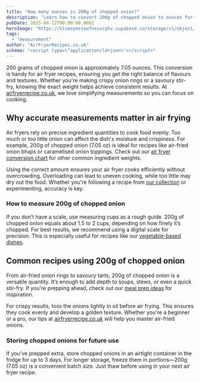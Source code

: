 ```yaml
---
title: "How many ounces is 200g of chopped onion?"
description: "Learn how to convert 200g of chopped onion to ounces for perfect air fryer recipes. Get accurate measurements in seconds!"
pubDate: 2025-08-12T00:00:00.000Z
heroImage: "https://klueoymssxwfnxsvcyhv.supabase.co/storage/v1/object/public/md/200g-chopped-onion-to-ounces-9dd727d7.webp"
tags:
  - "measurement"
author: "AirFryerRecipes.co.uk"
schema: "<script type=\"application/ld+json\"></script>"
---
```


<p>200 grams of chopped onion is approximately 7.05 ounces. This conversion is handy for air fryer recipes, ensuring you get the right balance of flavours and textures. Whether you're making crispy onion rings or a savoury stir-fry, knowing the exact weight helps achieve consistent results. At <a href=https://www.airfryerrecipe.co.uk>airfryerrecipe.co.uk</a>, we love simplifying measurements so you can focus on cooking.</p>  

<h2>Why accurate measurements matter in air frying</h2>  
<p>Air fryers rely on precise ingredient quantities to cook food evenly. Too much or too little onion can affect the dish's moisture and crispiness. For example, 200g of chopped onion (7.05 oz) is ideal for recipes like air-fried onion bhajis or caramelised onion toppings. Check out our <a href=https://www.airfryerrecipe.co.uk/air-fryer-conversion-chart>air fryer conversion chart</a> for other common ingredient weights.</p>  

<p>Using the correct amount ensures your air fryer cooks efficiently without overcrowding. Overloading can lead to uneven cooking, while too little may dry out the food. Whether you're following a recipe from <a href=https://www.airfryerrecipe.co.uk/recipes>our collection</a> or experimenting, accuracy is key.</p>  

<h3>How to measure 200g of chopped onion</h3>  
<p>If you don’t have a scale, use measuring cups as a rough guide. 200g of chopped onion equals about 1.5 to 2 cups, depending on how finely it’s chopped. For best results, we recommend using a digital scale for precision. This is especially useful for recipes like our <a href=https://www.airfryerrecipe.co.uk/recipe-category/vegetables>vegetable-based dishes</a>.</p>  

<h2>Common recipes using 200g of chopped onion</h2>  
<p>From air-fried onion rings to savoury tarts, 200g of chopped onion is a versatile quantity. It’s enough to add depth to soups, stews, or even a quick stir-fry. If you're prepping ahead, check out our <a href=https://www.airfryerrecipe.co.uk/recipe-category/meal-prep>meal prep ideas</a> for inspiration.</p>  

<p>For crispy results, toss the onions lightly in oil before air frying. This ensures they cook evenly and develop a golden texture. Whether you're a beginner or a pro, our tips at <a href=https://www.airfryerrecipe.co.uk>airfryerrecipe.co.uk</a> will help you master air-fried onions.</p>  

<h3>Storing chopped onions for future use</h3>  
<p>If you’ve prepped extra, store chopped onions in an airtight container in the fridge for up to 3 days. For longer storage, freeze them in portions—200g (7.05 oz) is a convenient batch size. Just thaw before using in your next air fryer recipe.</p>